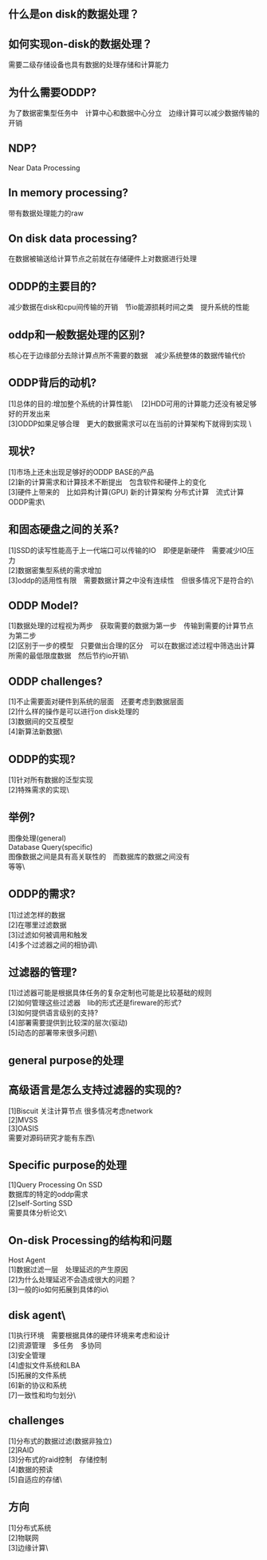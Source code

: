 ## 什么是on disk的数据处理？
## 如何实现on-disk的数据处理？
需要二级存储设备也具有数据的处理存储和计算能力
## 为什么需要ODDP?
为了数据密集型任务中　计算中心和数据中心分立　边缘计算可以减少数据传输的开销
## NDP?
Near Data Processing

## In memory processing?
带有数据处理能力的raw
## On disk data processing?
在数据被输送给计算节点之前就在存储硬件上对数据进行处理

## ODDP的主要目的?
减少数据在disk和cpu间传输的开销　节io能源损耗时间之类　提升系统的性能

## oddp和一般数据处理的区别?
核心在于边缘部分去除计算点所不需要的数据　减少系统整体的数据传输代价

## ODDP背后的动机?
[1]总体的目的:增加整个系统的计算性能\　
[2]HDD可用的计算能力还没有被足够好的开发出来\
[3]ODDP如果足够合理　更大的数据需求可以在当前的计算架构下就得到实现
\
## 现状?
[1]市场上还未出现足够好的ODDP BASE的产品 \
[2]新的计算需求和计算技术不断提出　包含软件和硬件上的变化 \
[3]硬件上带来的　比如异构计算(GPU) 新的计算架构 分布式计算　流式计算　ODDP需求\

## 和固态硬盘之间的关系?
[1]SSD的读写性能高于上一代端口可以传输的IO　即便是新硬件　需要减少IO压力\
[2]数据密集型系统的需求增加\
[3]oddp的适用性有限　需要数据计算之中没有连续性　但很多情况下是符合的\

## ODDP Model?
[1]数据处理的过程视为两步　获取需要的数据为第一步　传输到需要的计算节点为第二步\
[2]区别于一步的模型　只要做出合理的区分　可以在数据过滤过程中筛选出计算所需的最低限度数据　然后节约io开销\

## ODDP challenges?
[1]不止需要面对硬件到系统的层面　还要考虑到数据层面\
[2]什么样的操作是可以进行on disk处理的　\
[3]数据间的交互模型\
[4]新算法新数据\

## ODDP的实现?
[1]针对所有数据的泛型实现\
[2]特殊需求的实现\

## 举例?
图像处理(general)\
Database Query(specific)\
图像数据之间是具有高关联性的　而数据库的数据之间没有\
等等\

## ODDP的需求?
[1]过滤怎样的数据 \
[2]在哪里过滤数据\
[3]过滤如何被调用和触发\
[4]多个过滤器之间的相协调\


## 过滤器的管理?
[1]过滤器可能是根据具体任务的复杂定制也可能是比较基础的规则\
[2]如何管理这些过滤器　lib的形式还是fireware的形式?\
[3]如何提供语言级别的支持?\
[4]部署需要提供到比较深的层次(驱动)\
[5]动态的部署带来很多问题\

## general purpose的处理
## 高级语言是怎么支持过滤器的实现的?
[1]Biscuit 关注计算节点 很多情况考虑network\
[2]MVSS\
[3]OASIS\
需要对源码研究才能有东西\


## Specific purpose的处理
[1]Query Processing On SSD\
数据库的特定的oddp需求\
[2]self-Sorting SSD\
需要具体分析论文\

## On-disk Processing的结构和问题
Host Agent\
[1]数据过滤一层　处理延迟的产生原因\
[2]为什么处理延迟不会造成很大的问题？\
[3]一般的io如何拓展到具体的io\

## disk agent\
[1]执行环境　需要根据具体的硬件环境来考虑和设计\
[2]资源管理　多任务　多协同\
[3]安全管理\
[4]虚拟文件系统和LBA\
[5]拓展的文件系统\
[6]新的协议和系统\
[7]一致性和均匀划分\

## challenges
[1]分布式的数据过滤(数据非独立)\
[2]RAID\
[3]分布式的raid控制　存储控制\
[4]数据的预读\
[5]自适应的存储\
## 方向
[1]分布式系统\
[2]物联网\
[3]边缘计算\
